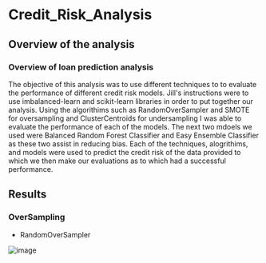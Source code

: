 # Credit_Risk_Analysis

## Overview of the analysis

### Overview of loan prediction analysis

The objective of this analysis was to use different techniques to to evaluate the performance of different credit risk models. Jill's instructions were to use imbalanced-learn and scikit-learn libraries in order to put together our analysis. Using the algorithims such as RandomOverSampler and SMOTE for oversampling and ClusterCentroids for undersampling I was able to evaluate the performance of each of the models. The next two mdoels we used were Balanced Random Forest Classifier and Easy Ensemble Classifier as these two assist in reducing bias. Each of the techniques, alogrithims, and models were used to predict the credit risk of the data provided to which we then make our evaluations as to which had a successful performance. 

## Results

### OverSampling

- RandomOverSampler

![image](https://user-images.githubusercontent.com/87450415/145141512-de070fa3-7e28-4fcd-a2e6-6719aa64e3f5.png)



